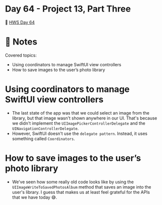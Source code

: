 # Day 64 - Project 13, Part Three

🔗 [HWS Day 64](https://www.hackingwithswift.com/100/swiftui/64)

# 📝 Notes

Covered topics:

- Using coordinators to manage SwiftUI view controllers
- How to save images to the user’s photo library

# Using coordinators to manage SwiftUI view controllers

- The last state of the app was that we could select an image from the library, but that image wasn't shown anywhere in our UI. That's because we didn't implement the `UIImagePickerControllerDelegate` and the `UINavigationControllerDelegate`. 
- However, SwiftUI doesn't use the `delegate pattern`. Instead, it uses something called `Coordinators`.

# How to save images to the user’s photo library

- We've seen how some really old code looks like by using the `UIImageWriteToSavedPhotosAlbum` method that saves an image into the user's library. I guess that makes us at least feel grateful for the APIs that we have today 😅.